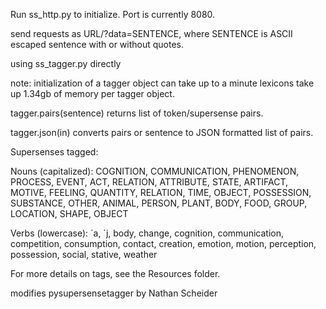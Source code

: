 Run ss_http.py to initialize. 
Port is currently 8080. 

send requests as URL/?data=SENTENCE, 
where SENTENCE is ASCII escaped sentence with or without quotes.


using ss_tagger.py directly

note: initialization of a tagger object can take up to a minute
        lexicons take up 1.34gb of memory per tagger object.

tagger.pairs(sentence) returns list of token/supersense pairs.

tagger.json(in) converts pairs or sentence to JSON formatted list of pairs.

Supersenses tagged:

Nouns (capitalized): COGNITION, COMMUNICATION, PHENOMENON, PROCESS, EVENT, ACT, RELATION, ATTRIBUTE, STATE, ARTIFACT, MOTIVE, FEELING, QUANTITY, RELATION, TIME, OBJECT, POSSESSION, SUBSTANCE, OTHER, ANIMAL, PERSON, PLANT, BODY, FOOD, GROUP, LOCATION, SHAPE, OBJECT

Verbs (lowercase): \`a, \`j, body, change, cognition, communication, competition, consumption, contact, creation, emotion, motion, perception, possession, social, stative, weather

For more details on tags, see the Resources folder.

modifies
pysupersensetagger
by Nathan Scheider

